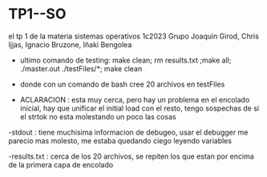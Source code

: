 # TP1--SO
el tp 1 de la materia sistemas operativos 1c2023
Grupo Joaquin Girod, Chris Ijjas, Ignacio Bruzone, Iñaki Bengolea

- ultimo comando de testing: make clean; rm results.txt ;make all; ./master.out ./testFiles/*; make clean
- donde con un comando de bash cree 20 archivos en testFiles

- ACLARACION : esta muy cerca, pero hay un problema en el encolado inicial, hay que unificar el initial load con el resto, tengo sospechas de si el strtok no esta molestando un poco las cosas

-stdout : tiene muchisima informacion de debugeo, usar el debugger me parecio mas molesto, me estaba quedando ciego leyendo variables

-results.txt :  cerca de los 20 archivos, se repiten los que estan por encima de la primera capa de encolado

